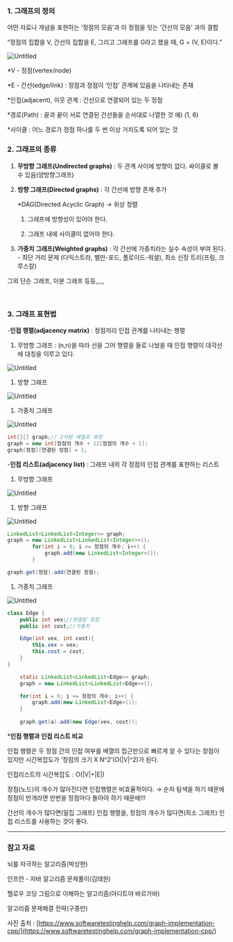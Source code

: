 ### 1. 그래프의 정의

 어떤 자료나 개념을 표현하는 ‘정점의 모음’과 이 정점을 잇는 ‘간선의 모음’ 과의 결합

“정점의 집합을 V, 간선의 집합을 E, 그리고 그래프를 G라고 했을 때, G = (V, E)이다.”

![Untitled](https://github.com/GoForITStudy/CS_study/blob/main/DataStructure/image/graph.jpg)


*V - 정점(vertex/node)

*E - 간선(edge/link) : 정점과 정점이 ‘인접’ 관계에 있음을 나타내는 존재 

*인접(adjacent), 이웃 관계 : 간선으로 연결되어 있는 두 정점

*경로(Path) : 끝과 끝이 서로 연결된 간선들을 순서대로 나열한 것 예) (1, 6)

*사이클 : 어느 경로가 정점 하나를 두 번 이상 거치도록 되어 있는 것 
<br/>


### 2. 그래프의 종류



1. **무방향 그래프(Undirected graphs)** : 두 관계 사이에 방향이 없다. 싸이클로 볼 수 있음(양방향그래프)
2. **방향 그래프(Directed graphs)** : 각 간선에 방향 존재 추가
    
    *DAG(Directed Acyclic Graph)  → 위상 정렬
    
    1) 그래프에 방향성이 있어야 한다.
    
    2) 그래프 내에 사이클이 없어야 한다. 
    
3. **가중치 그래프(Weighted graphs)** : 각 간선에 가중치라는 실수 속성이 부여 된다. -  최단 거리 문제 (다익스트라, 벨만-포드, 플로이드-워셜), 최소 신장 트리(프림, 크루스칼)

그외 단순 그래프, 이분 그래프 등등,,,,,

<br/>

### 3. 그래프 표현법

-**인접 행렬(adjacency matrix)** : 정점끼리 인접 관계를 나타내는 행렬

1. 무방향 그래프 : (n,n)을 따라 선을 그어 행렬을 둘로 나눴을 때 인접 행렬이 대각선에 대칭을 이루고 있다.

![Untitled](https://github.com/GoForITStudy/CS_study/blob/main/DataStructure/image/graph2.jpg)

1. 방향 그래프  

![Untitled](https://github.com/GoForITStudy/CS_study/blob/main/DataStructure/image/graph3.jpg)

1. 가중치 그래프 

![Untitled](https://github.com/GoForITStudy/CS_study/blob/main/DataStructure/image/graph4.jpg)

```java
int[][] graph;// 2차원 배열로 표현
graph = new int[정점의 개수 + 1][정점의 개수 + 1];
graph[정점][연결된 정점] = 1;
```

-**인접 리스트(adjacency list)** : 그래프 내의 각 정점의 인접 관계를 표현하는 리스트

1. 무방향 그래프

![Untitled](https://github.com/GoForITStudy/CS_study/blob/main/DataStructure/image/graph5.jpg)

1. 방향 그래프  

![Untitled](https://github.com/GoForITStudy/CS_study/blob/main/DataStructure/image/graph6.jpg)

```java
LinkedList<LinkedList<Integer>> graph;
graph = new LinkedList<LinkedList<Integer>>();
		for(int i = 0; i <= 정점의 개수; i++) {
			graph.add(new LinkedList<Integer>());
		}

graph.get(정점).add(연결된 정점);
```

1. 가중치 그래프 

![Untitled](https://github.com/GoForITStudy/CS_study/blob/main/DataStructure/image/graph7.jpg)

```java
class Edge {
	public int vex;//연결된 정점
	public int cost;//가중치

	Edge(int vex, int cost){
		this.vex = vex;
		this.cost = cost;
	}
}

	static LinkedList<LinkedList<Edge>> graph;
	graph = new LinkedList<LinkedList<Edge>>();

	for(int i = 0; i <= 정점의 개수; i++) {
		graph.add(new LinkedList<Edge>());
	}
	
	graph.get(a).add(new Edge(vex, cost));
```

***인접 행렬과 인접 리스트 비교**

인접 행렬은 두 정점 간의 인접 여부를 배열의 접근만으로 빠르게 알 수 있다는 장점이 있지만 시간복잡도가 ‘정점의 크기 X N^2’(O(|V|^2)가 된다.

인접리스트의 시간복잡도 : O(|V|+|E|)

정점(노드)의 개수가 많아진다면 인접행렬은 비효율적이다.  → 순차 탐색을 하기 때문에 정점이 만개라면 만번을 정점마다 돌아야 하기 때문에!!! 

간선의 개수가 많다면(밀집 그래프) 인접 행렬을, 정점의 개수가 많다면(희소 그래프) 인접 리스트를 사용하는 것이 좋다. 

---

### 참고 자료

뇌를 자극하는 알고리즘(박상현) 

인프런 - 자바 알고리즘 문제풀이(김태원)

헬로우 코딩 그림으로 이해하는 알고리즘(아디트야 바르가바)

알고리즘 문제해결 전략(구종만)

사진 출처 : [https://www.softwaretestinghelp.com/graph-implementation-cpp/](https://www.softwaretestinghelp.com/graph-implementation-cpp/)

